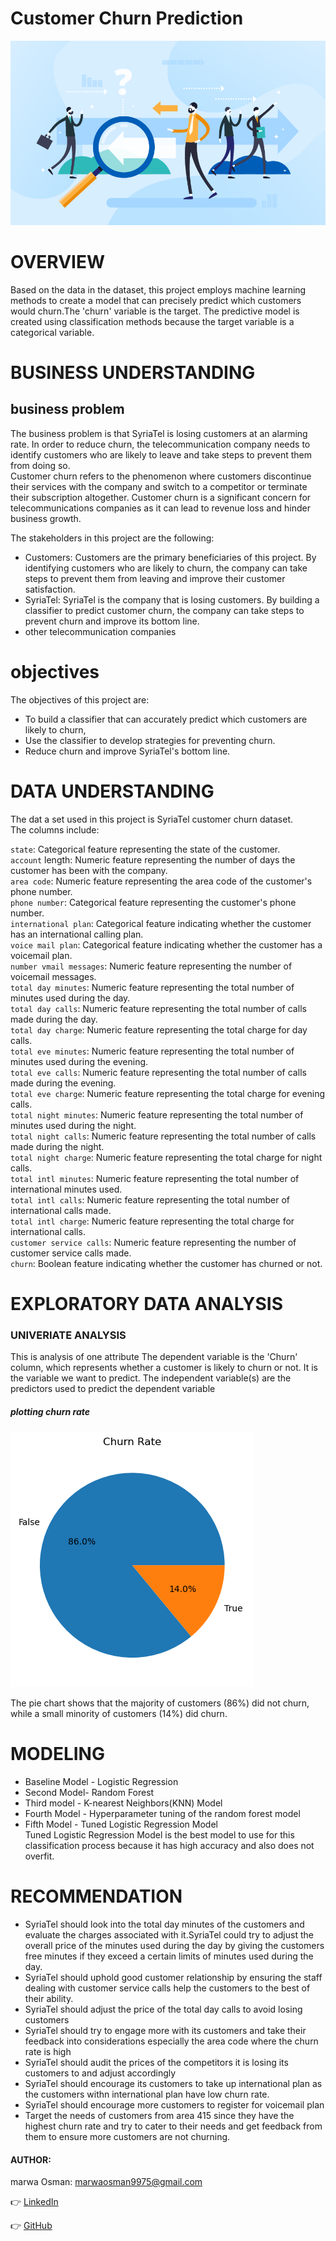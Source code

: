 # Customer Churn Prediction   
![image](banner.png)

# OVERVIEW     
Based on the data in the dataset, this project employs machine learning methods to create a model that can precisely predict which customers would churn.The 'churn' variable is the target. The predictive model is created using classification methods because the target variable is a categorical variable.  

# BUSINESS UNDERSTANDING     
## business problem    
The business problem is that SyriaTel is losing customers at an alarming rate. In order to reduce churn, the telecommunication  company needs to identify customers who are likely to leave and take steps to prevent them from doing so.     
Customer churn refers to the phenomenon where customers discontinue their services with the company and switch to a competitor or terminate their subscription altogether. Customer churn is a significant concern for telecommunications companies as it can lead to revenue loss and hinder business growth.    

The stakeholders in this project are the following:     


- Customers: Customers are the primary beneficiaries of this project. By identifying customers who are likely to churn, the company can take steps to prevent them from leaving and improve their customer satisfaction.   
- SyriaTel: SyriaTel is the company that is losing customers. By building a classifier to predict customer churn, the company can take steps to prevent churn and improve its bottom line. 
- other telecommunication companies   


# objectives      

The objectives of this project are:   
- To build a classifier that can accurately predict which customers are likely to churn, 
- Use the classifier to develop strategies for preventing churn.
- Reduce churn and improve SyriaTel's bottom line.

# DATA UNDERSTANDING  
The dat a set used in this project is SyriaTel customer churn dataset.  
The columns include:     

``state``: Categorical feature representing the state of the customer.      
``account`` length: Numeric feature representing the number of days the customer has been with the company.   
``area code``: Numeric feature representing the area code of the customer's phone number.    
``phone number``: Categorical feature representing the customer's phone number.   
``international plan``: Categorical feature indicating whether the customer has an international calling plan.  
``voice mail plan``: Categorical feature indicating whether the customer has a voicemail plan.   
``number vmail messages``: Numeric feature representing the number of voicemail messages.   
``total day minutes``: Numeric feature representing the total number of minutes used during the day.  
``total day calls``: Numeric feature representing the total number of calls made during the day.   
``total day charge``: Numeric feature representing the total charge for day calls.   
``total eve minutes``: Numeric feature representing the total number of minutes used during the evening.  
``total eve calls``: Numeric feature representing the total number of calls made during the evening.   
``total eve charge``: Numeric feature representing the total charge for evening calls.   
``total night minutes``: Numeric feature representing the total number of minutes used during the night.  
``total night calls``: Numeric feature representing the total number of calls made during the night.   
``total night charge``: Numeric feature representing the total charge for night calls.   
``total intl minutes``: Numeric feature representing the total number of international minutes used.   
``total intl calls``: Numeric feature representing the total number of international calls made.   
``total intl charge``: Numeric feature representing the total charge for international calls.   
``customer service calls``: Numeric feature representing the number of customer service calls made.   
``churn``: Boolean feature indicating whether the customer has churned or not.   

# EXPLORATORY DATA ANALYSIS 

### UNIVERIATE ANALYSIS 
This is analysis of one attribute
The dependent variable is the 'Churn' column, which represents whether a customer is likely to churn or not. It is the variable we want to predict. The independent variable(s) are the predictors used to predict the dependent variable   
##### plotting churn rate     

![Local Image](output.png)  


The pie chart shows that the majority of customers (86%) did not churn, while a small minority of customers (14%) did churn.  

# MODELING  
* Baseline Model - Logistic Regression  
* Second Model- Random Forest 
* Third model - K-nearest Neighbors(KNN) Model
* Fourth Model - Hyperparameter tuning of the random forest model  
* Fifth Model - Tuned Logistic Regression Model   
Tuned Logistic Regression Model  is the best model to use for this classification process because it has high accuracy and also does not overfit.  
# RECOMMENDATION     
- SyriaTel should look into the total day minutes of the customers and evaluate the charges associated with it.SyriaTel could try to adjust the overall price of the minutes used during the day by giving the customers free minutes if they exceed a certain limits of minutes used during the day.
- SyriaTel should uphold good customer relationship by ensuring the staff dealing with customer service calls help the customers to the best of their ability.
- SyriaTel should adjust the price of the total day calls to avoid losing customers
- SyriaTel should try to engage more with its customers and take their feedback into considerations especially the area code where the churn rate is high
- SyriaTel should audit the prices of the competitors it is losing its customers to and adjust accordingly 
- SyriaTel should encourage its customers to take up international plan as the customers withn international plan have low churn rate.
- SyriaTel should encourage more customers to register for voicemail plan
- Target the needs of customers from area 415 since they have the highest churn rate and try to cater to their needs and get feedback from them to ensure more customers are not churning.


#### AUTHOR:         
marwa Osman: marwaosman9975@gmail.com    

👉 [LinkedIn](https://www.linkedin.com/in/marwa-osman-00190b222/)

👉 [GitHub](https://github.com/marwa9975)